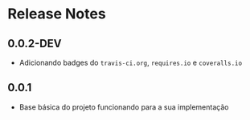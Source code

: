 # Release Notes

## 0.0.2-DEV

- Adicionando badges do `travis-ci.org`, `requires.io` e `coveralls.io`



## 0.0.1

- Base básica do projeto funcionando para a sua implementação
